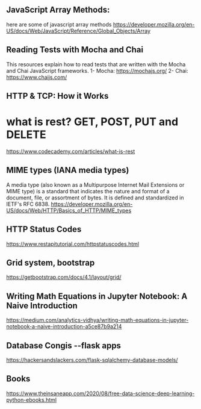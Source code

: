 ## JavaScript Array Methods:
here are some of javascript array methods
https://developer.mozilla.org/en-US/docs/Web/JavaScript/Reference/Global_Objects/Array

## Reading Tests with Mocha and Chai
This resources explain how to read tests that are written with the Mocha and Chai JavaScript frameworks.
1- Mocha: https://mochajs.org/
2- Chai: https://www.chaijs.com/

## HTTP & TCP: How it Works
# what is rest? GET, POST, PUT and DELETE
https://www.codecademy.com/articles/what-is-rest

## MIME types (IANA media types)
A media type (also known as a Multipurpose Internet Mail Extensions or MIME type) is a standard that indicates the nature and format of a document, file, or assortment of bytes. It is defined and standardized in IETF's RFC 6838.
https://developer.mozilla.org/en-US/docs/Web/HTTP/Basics_of_HTTP/MIME_types

## HTTP Status Codes
https://www.restapitutorial.com/httpstatuscodes.html

## Grid system, bootstrap
https://getbootstrap.com/docs/4.1/layout/grid/

## Writing Math Equations in Jupyter Notebook: A Naive Introduction

https://medium.com/analytics-vidhya/writing-math-equations-in-jupyter-notebook-a-naive-introduction-a5ce87b9a214

## Database Congis --flask apps
https://hackersandslackers.com/flask-sqlalchemy-database-models/

## Books
https://www.theinsaneapp.com/2020/08/free-data-science-deep-learning-python-ebooks.html
